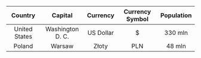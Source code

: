 | Country | Capital | Currency | Currency Symbol | Population |
| :-----: | :-----: | :------: | :-------------: | :--------: |
| United States | Washington D. C. | US Dollar | $ | 330 mln |
| Poland | Warsaw | Złoty | PLN | 48 mln |
